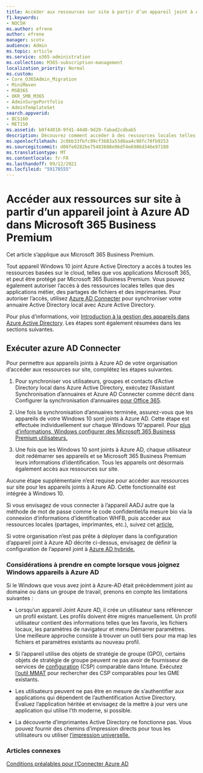 ```yaml
---
title: Accéder aux ressources sur site à partir d’un appareil joint à Azure AD dans Microsoft 365 Business
f1.keywords:
- NOCSH
ms.author: efrene
author: efrene
manager: scotv
audience: Admin
ms.topic: article
ms.service: o365-administration
ms.collection: M365-subscription-management
localization_priority: Normal
ms.custom:
- Core_O365Admin_Migration
- MiniMaven
- MSB365
- OKR_SMB_M365
- AdminSurgePortfolio
- AdminTemplateSet
search.appverid:
- BCS160
- MET150
ms.assetid: b0f4d010-9fd1-44d0-9d20-fabad2cdbab5
description: Découvrez comment accéder à des ressources locales telles que des applications métier, des partages de fichiers et des imprimantes à partir d’un Azure Active Directory joint Windows 10 appareil.
ms.openlocfilehash: 2c0bb33fbfc99cf3683a53d8aa4c98fc70fb9253
ms.sourcegitcommit: d08fe0282be75483608e96df4e6986d346e97180
ms.translationtype: MT
ms.contentlocale: fr-FR
ms.lasthandoff: 09/12/2021
ms.locfileid: "59178555"
---
```

# <a name="access-on-premises-resources-from-an-azure-ad-joined-device-in-microsoft-365-business-premium"></a>Accéder aux ressources sur site à partir d’un appareil joint à Azure AD dans Microsoft 365 Business Premium

Cet article s’applique aux Microsoft 365 Business Premium.

Tout appareil Windows 10 joint Azure Active Directory a accès à toutes les ressources basées sur le cloud, telles que vos applications Microsoft 365, et peut être protégé par Microsoft 365 Business Premium. Vous pouvez également autoriser l’accès à des ressources locales telles que des applications métier, des partages de fichiers et des imprimantes. Pour autoriser l’accès, utilisez [Azure AD Connecter](/azure/active-directory/connect/active-directory-aadconnect) pour synchroniser votre annuaire Active Directory local avec Azure Active Directory.

Pour plus d’informations, voir [Introduction à la gestion des appareils dans Azure Active Directory](/azure/active-directory/device-management-introduction).
Les étapes sont également résumées dans les sections suivantes.

## <a name="run-azure-ad-connect"></a>Exécuter azure AD Connecter

Pour permettre aux appareils joints à Azure AD de votre organisation d’accéder aux ressources sur site, complétez les étapes suivantes.

1. Pour synchroniser vos utilisateurs, groupes et contacts d’Active Directory local dans Azure Active Directory, exécutez l’Assistant Synchronisation d’annuaires et Azure AD Connecter comme décrit dans Configurer la synchronisation d’annuaires [pour Office 365](../../enterprise/set-up-directory-synchronization.md).

2. Une fois la synchronisation d’annuaires terminée, assurez-vous que les appareils de votre Windows 10 sont joints à Azure AD. Cette étape est effectuée individuellement sur chaque Windows 10'appareil. Pour [plus d’informations, Windows configurer des Microsoft 365 Business Premium utilisateurs.](set-up-windows-devices.md)

3. Une fois que les Windows 10 sont joints à Azure AD, chaque utilisateur doit redémarrer ses appareils et se Microsoft 365 Business Premium leurs informations d’identification. Tous les appareils ont désormais également accès aux ressources sur site.

Aucune étape supplémentaire n’est requise pour accéder aux ressources sur site pour les appareils joints à Azure AD. Cette fonctionnalité est intégrée à Windows 10.

Si vous envisagez de vous connecter à l’appareil AADJ autre que la méthode de mot de passe comme le code confidentiel/la mesure bio via la connexion d’informations d’identification WHFB, puis accéder aux ressources locales (partages, imprimantes, etc.), suivez cet [article.](/windows/security/identity-protection/hello-for-business/hello-hybrid-aadj-sso-base)

Si votre organisation n’est pas prête à déployer dans la configuration d’appareil joint à Azure AD décrite ci-dessus, envisagez de définir la configuration de l’appareil joint à [Azure AD hybride.](manage-windows-devices.md)

### <a name="considerations-when-you-join-windows-devices-to-azure-ad"></a>Considérations à prendre en compte lorsque vous joignez Windows appareils à Azure AD

Si le Windows que vous avez joint à Azure-AD était précédemment joint au domaine ou dans un groupe de travail, prenons en compte les limitations suivantes :

- Lorsqu’un appareil Joint Azure AD, il crée un utilisateur sans référencer un profil existant. Les profils doivent être migrés manuellement. Un profil utilisateur contient des informations telles que les favoris, les fichiers locaux, les paramètres de navigateur et menu Démarrer paramètres. Une meilleure approche consiste à trouver un outil tiers pour ma map les fichiers et paramètres existants au nouveau profil.

- Si l’appareil utilise des objets de stratégie de groupe (GPO), certains objets de stratégie de groupe peuvent ne pas avoir de fournisseur de services de [configuration](/windows/configuration/provisioning-packages/how-it-pros-can-use-configuration-service-providers) (CSP) comparable dans Intune. Exécutez [l’outil MMAT](https://www.microsoft.com/download/details.aspx?id=45520) pour rechercher des CSP comparables pour les GME existants.

- Les utilisateurs peuvent ne pas être en mesure de s’authentifier aux applications qui dépendent de l’authentification Active Directory. Évaluez l’application héritée et envisagez de la mettre à jour vers une application qui utilise l’th moderne, si possible.

- La découverte d’imprimantes Active Directory ne fonctionne pas. Vous pouvez fournir des chemins d’impression directs pour tous les utilisateurs ou utiliser [l’impression universelle.](/universal-print/)

### <a name="related-articles"></a>Articles connexes

[Conditions préalables pour l’Connecter Azure AD](/azure/active-directory/hybrid/how-to-connect-install-prerequisites)
